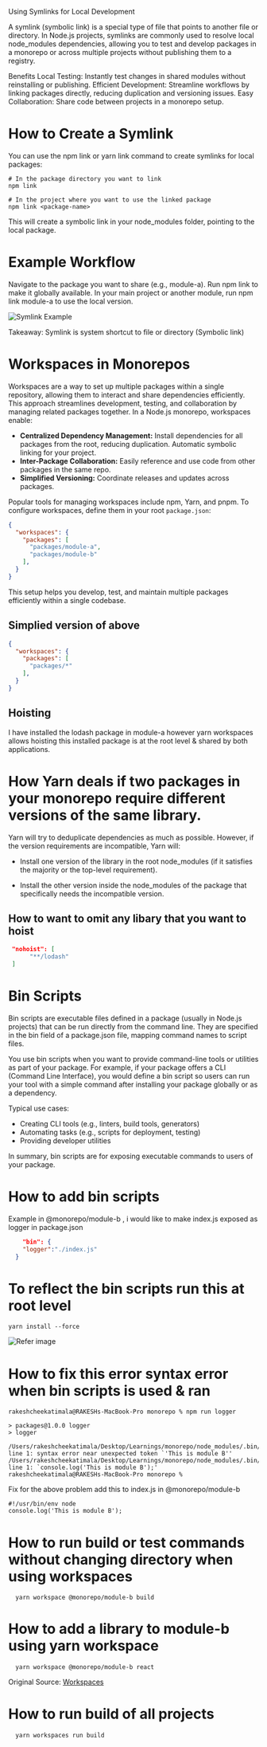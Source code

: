 Using Symlinks for Local Development


 A symlink (symbolic link) is a special type of file that points to another file or directory. In Node.js projects, symlinks are commonly used to resolve local node_modules dependencies, allowing you to test and develop packages in a monorepo or across multiple projects without publishing them to a registry.

Benefits
Local Testing: Instantly test changes in shared modules without reinstalling or publishing.
Efficient Development: Streamline workflows by linking packages directly, reducing duplication and versioning issues.
Easy Collaboration: Share code between projects in a monorepo setup.

# How to Create a Symlink

You can use the npm link or yarn link command to create symlinks for local packages:

```
# In the package directory you want to link
npm link

# In the project where you want to use the linked package
npm link <package-name>
```

This will create a symbolic link in your node_modules folder, pointing to the local package.

# Example Workflow

Navigate to the package you want to share (e.g., module-a).
Run npm link to make it globally available.
In your main project or another module, run npm link module-a to use the local version.


![Symlink Example](symlink.png)

Takeaway: Symlink is system shortcut to file or directory (Symbolic link)

# Workspaces in Monorepos

Workspaces are a way to set up multiple packages within a single repository, allowing them to interact and share dependencies efficiently. This approach streamlines development, testing, and collaboration by managing related packages together. In a Node.js monorepo, workspaces enable:

- **Centralized Dependency Management:** Install dependencies for all packages from the root, reducing duplication. Automatic symbolic linking for your project.
- **Inter-Package Collaboration:** Easily reference and use code from other packages in the same repo.
- **Simplified Versioning:** Coordinate releases and updates across packages.

Popular tools for managing workspaces include npm, Yarn, and pnpm. To configure workspaces, define them in your root `package.json`:

```json
{
  "workspaces": {
    "packages": [
      "packages/module-a",
      "packages/module-b"
    ],
  }
}
```

This setup helps you develop, test, and maintain multiple packages efficiently within a single codebase.

## Simplied version of above

```json
{
  "workspaces": {
    "packages": [
      "packages/*"
    ],
  }
}
```

## Hoisting 

I have installed the lodash package in module-a however yarn workspaces allows hoisting this installed
package is at the root level & shared by both applications. 

# How Yarn deals if two packages in your monorepo require different versions of the same library.

Yarn will try to deduplicate dependencies as much as possible. However, if the version requirements are incompatible, Yarn will:

- Install one version of the library in the root node_modules (if it satisfies the majority or the top-level requirement).

- Install the other version inside the node_modules of the package that specifically needs the incompatible version.


## How to want to omit any libary that you want to hoist

```json
 "nohoist": [
      "**/lodash"
 ]
```

# Bin Scripts 

Bin scripts are executable files defined in a package (usually in Node.js projects) that can be run directly from the command line. They are specified in the bin field of a package.json file, mapping command names to script files.

You use bin scripts when you want to provide command-line tools or utilities as part of your package. For example, if your package offers a CLI (Command Line Interface), you would define a bin script so users can run your tool with a simple command after installing your package globally or as a dependency.

Typical use cases:

- Creating CLI tools (e.g., linters, build tools, generators)
- Automating tasks (e.g., scripts for deployment, testing)
- Providing developer utilities

In summary, bin scripts are for exposing executable commands to users of your package.

# How to add bin scripts 

Example in @monorepo/module-b , i would like to make index.js exposed as logger in package.json


```json
    "bin": {
    "logger":"./index.js"
  }
```


# To reflect the bin scripts run this at root level 

```
yarn install --force

```

![Refer image](./binscripts.png)

# How to fix this error syntax error when bin scripts is used & ran

```
rakeshcheekatimala@RAKESHs-MacBook-Pro monorepo % npm run logger 

> packages@1.0.0 logger
> logger

/Users/rakeshcheekatimala/Desktop/Learnings/monorepo/node_modules/.bin/logger: line 1: syntax error near unexpected token `'This is module B''
/Users/rakeshcheekatimala/Desktop/Learnings/monorepo/node_modules/.bin/logger: line 1: `console.log('This is module B');'
rakeshcheekatimala@RAKESHs-MacBook-Pro monorepo % 
```

Fix for the above problem add this to index.js in @monorepo/module-b

```
#!/usr/bin/env node
console.log('This is module B');
```

# How to run build or test commands without changing directory when using workspaces

```
  yarn workspace @monorepo/module-b build
```

# How to add a library to module-b using yarn workspace

```
  yarn workspace @monorepo/module-b react
```

Original Source: [Workspaces](https://classic.yarnpkg.com/en/docs/workspaces/)

# How to run build of all projects 

```
  yarn workspaces run build 
```